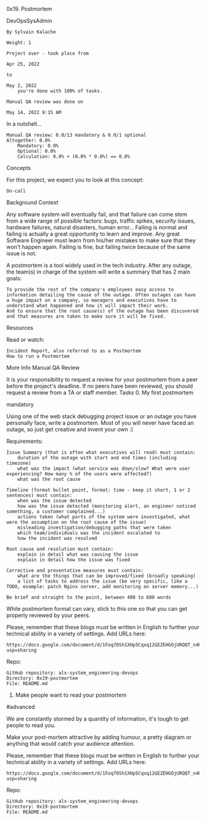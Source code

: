 0x19. Postmortem

DevOpsSysAdmin

    By Sylvain Kalache

    Weight: 1

    Project over - took place from

    Apr 25, 2022

    to

    May 2, 2022
        you're done with 100% of tasks.

    Manual QA review was done on

    May 14, 2022 9:15 AM

In a nutshell...

    Manual QA review: 0.0/13 mandatory & 0.0/1 optional
    Altogether: 0.0%
        Mandatory: 0.0%
        Optional: 0.0%
        Calculation: 0.0% + (0.0% * 0.0%) == 0.0%

Concepts

For this project, we expect you to look at this concept:

    On-call

Background Context

Any software system will eventually fail, and that failure can come stem from a wide range of possible factors: bugs, traffic spikes, security issues, hardware failures, natural disasters, human error... Failing is normal and failing is actually a great opportunity to learn and improve. Any great Software Engineer must learn from his/her mistakes to make sure that they won't happen again. Failing is fine, but failing twice because of the same issue is not.

A postmortem is a tool widely used in the tech industry. After any outage, the team(s) in charge of the system will write a summary that has 2 main goals:

    To provide the rest of the company's employees easy access to information detailing the cause of the outage. Often outages can have a huge impact on a company, so managers and executives have to understand what happened and how it will impact their work.
    And to ensure that the root cause(s) of the outage has been discovered and that measures are taken to make sure it will be fixed.

Resources

Read or watch:

    Incident Report, also referred to as a Postmortem
    How to run a Postmortem

More Info
Manual QA Review

It is your responsibility to request a review for your postmortem from a peer before the project's deadline. If no peers have been reviewed, you should request a review from a TA or staff member.
Tasks
0. My first postmortem

mandatory

Using one of the web stack debugging project issue or an outage you have personally face, write a postmortem. Most of you will never have faced an outage, so just get creative and invent your own :)

Requirements:

    Issue Summary (that is often what executives will read) must contain:
        duration of the outage with start and end times (including timezone)
        what was the impact (what service was down/slow? What were user experiencing? How many % of the users were affected?)
        what was the root cause

    Timeline (format bullet point, format: time - keep it short, 1 or 2 sentences) must contain:
        when was the issue detected
        how was the issue detected (monitoring alert, an engineer noticed something, a customer complained...)
        actions taken (what parts of the system were investigated, what were the assumption on the root cause of the issue)
        misleading investigation/debugging paths that were taken
        which team/individuals was the incident escalated to
        how the incident was resolved

    Root cause and resolution must contain:
        explain in detail what was causing the issue
        explain in detail how the issue was fixed

    Corrective and preventative measures must contain:
        what are the things that can be improved/fixed (broadly speaking)
        a list of tasks to address the issue (be very specific, like a TODO, example: patch Nginx server, add monitoring on server memory...)

    Be brief and straight to the point, between 400 to 600 words

While postmortem format can vary, stick to this one so that you can get properly reviewed by your peers.

Please, remember that these blogs must be written in English to further your technical ability in a variety of settings.
Add URLs here:

    https://docs.google.com/document/d/1Foq7OSh1XHp5Cqxq12GEZEHGOjURQQT_n4HqOH82Ydg/edit?usp=sharing

Repo:

    GitHub repository: alx-system_engineering-devops
    Directory: 0x19-postmortem
    File: README.md

1. Make people want to read your postmortem

#advanced

We are constantly stormed by a quantity of information, it's tough to get people to read you.

Make your post-mortem attractive by adding humour, a pretty diagram or anything that would catch your audience attention.

Please, remember that these blogs must be written in English to further your technical ability in a variety of settings.
Add URLs here:

    https://docs.google.com/document/d/1Foq7OSh1XHp5Cqxq12GEZEHGOjURQQT_n4HqOH82Ydg/edit?usp=sharing

Repo:

    GitHub repository: alx-system_engineering-devops
    Directory: 0x19-postmortem
    File: README.md
